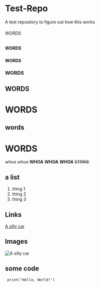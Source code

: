 # Test-Repo
A test repository to figure out how this works
###### WORDS
##### WORDS
#### WORDS
### WORDS
## WORDS
# WORDS
words
------
WORDS
======
*whoa* _whoa_
**WHOA** __WHOA__
***WHOA***
~~STRIKE~~
## a list
1. thing 1
2. thing 2
3. thing 3

## Links
[A silly car](https://i.ytimg.com/vi/-hF2qhio5RU/hq720.jpg?sqp=-oaymwEhCK4FEIIDSFryq4qpAxMIARUAAAAAGAElAADIQj0AgKJD&rs=AOn4CLDd4dOurruzSdr62ADACkYLprW4Og)

## Images
![A silly car](https://media.tenor.com/7QtqynAYyY4AAAAM/silly-guy-silly-cat.gif)

## some code
` print('Hello, World!')`
